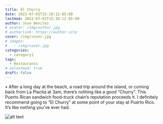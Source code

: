 ```yaml
---
title: El Churry
date: 2022-07-01T15:10:12-05:00
lastmod: 2022-07-01T15:10:12-05:00
author: Jose Benitez
# avatar: /img/author.jpg
# authorlink: https://author.site
cover: /img/cover.jpg
# images:
#   - /img/cover.jpg
categories:
  - category1
tags:
  - Restaurants
# nolastmod: true
draft: false
---
```




•	After a long day at the beach, a road trip around the island, or coming back from La Placita at 3am, there’s nothing like a good “Churry”. This Puerto Rican sandwich food-truck chain’s reputation proceeds it. I definitely recommend going to “El Churry” at some point of your stay at Puerto Rico. It’s like nothing you’ve ever had.  


![alt text](/img/churry.jpg)